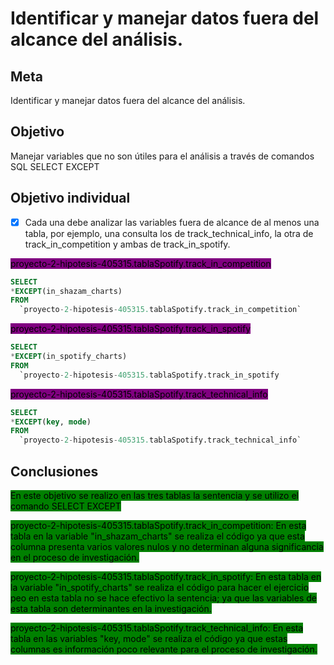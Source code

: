 # Identificar y manejar datos fuera del alcance del análisis.

## Meta

Identificar y manejar datos fuera del alcance del análisis.

## Objetivo

Manejar variables que no son útiles para el análisis a través de comandos SQL SELECT EXCEPT

## Objetivo individual

* [x] Cada una debe analizar las variables fuera de alcance de al menos una tabla, por ejemplo, una consulta los de track_technical_info, la otra de track_in_competition y ambas de track_in_spotify.

<mark style="background-color:purple;">proyecto-2-hipotesis-405315.tablaSpotify.track\_in\_competition</mark>

```sql
SELECT
*EXCEPT(in_shazam_charts)
FROM
  `proyecto-2-hipotesis-405315.tablaSpotify.track_in_competition`

```

<mark style="background-color:purple;">proyecto-2-hipotesis-405315.tablaSpotify.track\_in\_spotify</mark>

```sql
SELECT
*EXCEPT(in_spotify_charts)
FROM
  `proyecto-2-hipotesis-405315.tablaSpotify.track_in_spotify
```

<mark style="background-color:purple;">proyecto-2-hipotesis-405315.tablaSpotify.track\_technical\_info</mark>

```sql
SELECT
*EXCEPT(key, mode)
FROM
  `proyecto-2-hipotesis-405315.tablaSpotify.track_technical_info`
```

## Conclusiones

<mark style="background-color:green;">En este objetivo se realizo en las tres tablas la sentencia y se utilizo el comando SELECT EXCEPT</mark>

<mark style="background-color:green;">proyecto-2-hipotesis-405315.tablaSpotify.track\_in\_competition: En esta tabla en la variable "in\_shazam\_charts" se realiza el código ya que esta columna presenta varios valores nulos y no determinan alguna significancia en el proceso de investigación.</mark>

<mark style="background-color:green;">proyecto-2-hipotesis-405315.tablaSpotify.track\_in\_spotify:  En esta tabla en la variable "in\_spotify\_charts" se realiza el código para hacer el ejercicio peo en esta tabla no se hace efectivo la sentencia; ya que las variables de esta tabla son determinantes en la investigación.</mark>

<mark style="background-color:green;">proyecto-2-hipotesis-405315.tablaSpotify.track\_technical\_info:  En esta tabla en las variables "key, mode" se realiza el código ya que estas columnas es información poco relevante para el proceso de investigación.</mark>
